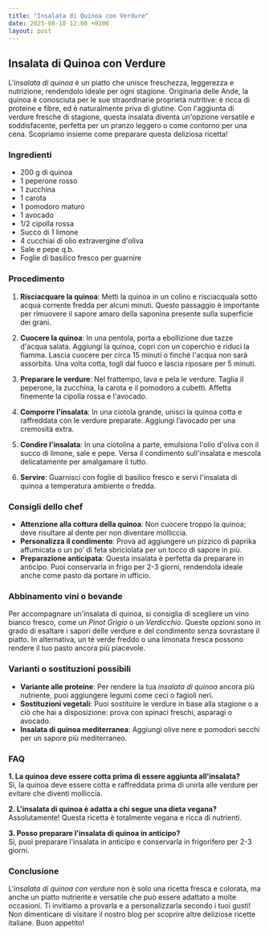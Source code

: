 ```yaml
---
title: "Insalata di Quinoa con Verdure"
date: 2025-08-10 12:00 +0200
layout: post
---
```


## Insalata di Quinoa con Verdure

L'*insalata di quinoa* è un piatto che unisce freschezza, leggerezza e nutrizione, rendendolo ideale per ogni stagione. Originaria delle Ande, la quinoa è conosciuta per le sue straordinarie proprietà nutritive: è ricca di proteine e fibre, ed è naturalmente priva di glutine. Con l'aggiunta di verdure fresche di stagione, questa insalata diventa un'opzione versatile e soddisfacente, perfetta per un pranzo leggero o come contorno per una cena. Scopriamo insieme come preparare questa deliziosa ricetta!

### Ingredienti

- 200 g di quinoa
- 1 peperone rosso
- 1 zucchina
- 1 carota
- 1 pomodoro maturo
- 1 avocado
- 1/2 cipolla rossa
- Succo di 1 limone
- 4 cucchiai di olio extravergine d'oliva
- Sale e pepe q.b.
- Foglie di basilico fresco per guarnire

### Procedimento

1. **Risciacquare la quinoa**: Metti la quinoa in un colino e risciacquala sotto acqua corrente fredda per alcuni minuti. Questo passaggio è importante per rimuovere il sapore amaro della saponina presente sulla superficie dei grani.

2. **Cuocere la quinoa**: In una pentola, porta a ebollizione due tazze d'acqua salata. Aggiungi la quinoa, copri con un coperchio e riduci la fiamma. Lascia cuocere per circa 15 minuti o finché l'acqua non sarà assorbita. Una volta cotta, togli dal fuoco e lascia riposare per 5 minuti.

3. **Preparare le verdure**: Nel frattempo, lava e pela le verdure. Taglia il peperone, la zucchina, la carota e il pomodoro a cubetti. Affetta finemente la cipolla rossa e l'avocado.

4. **Comporre l'insalata**: In una ciotola grande, unisci la quinoa cotta e raffreddata con le verdure preparate. Aggiungi l’avocado per una cremosità extra.

5. **Condire l'insalata**: In una ciotolina a parte, emulsiona l'olio d'oliva con il succo di limone, sale e pepe. Versa il condimento sull'insalata e mescola delicatamente per amalgamare il tutto.

6. **Servire**: Guarnisci con foglie di basilico fresco e servi l'insalata di quinoa a temperatura ambiente o fredda.

### Consigli dello chef

- **Attenzione alla cottura della quinoa**: Non cuocere troppo la quinoa; deve risultare al dente per non diventare molliccia.
- **Personalizza il condimento**: Prova ad aggiungere un pizzico di paprika affumicata o un po’ di feta sbriciolata per un tocco di sapore in più.
- **Preparazione anticipata**: Questa insalata è perfetta da preparare in anticipo. Puoi conservarla in frigo per 2-3 giorni, rendendola ideale anche come pasto da portare in ufficio.

### Abbinamento vini o bevande

Per accompagnare un'insalata di quinoa, si consiglia di scegliere un vino bianco fresco, come un *Pinot Grigio* o un *Verdicchio*. Queste opzioni sono in grado di esaltare i sapori delle verdure e del condimento senza sovrastare il piatto. In alternativa, un tè verde freddo o una limonata fresca possono rendere il tuo pasto ancora più piacevole.

### Varianti o sostituzioni possibili

- **Variante alle proteine**: Per rendere la tua *insalata di quinoa* ancora più nutriente, puoi aggiungere legumi come ceci o fagioli neri.
- **Sostituzioni vegetali**: Puoi sostituire le verdure in base alla stagione o a ciò che hai a disposizione: prova con spinaci freschi, asparagi o avocado.
- **Insalata di quinoa mediterranea**: Aggiungi olive nere e pomodori secchi per un sapore più mediterraneo.

### FAQ

**1. La quinoa deve essere cotta prima di essere aggiunta all'insalata?**  
Sì, la quinoa deve essere cotta e raffreddata prima di unirla alle verdure per evitare che diventi molliccia.

**2. L'insalata di quinoa è adatta a chi segue una dieta vegana?**  
Assolutamente! Questa ricetta è totalmente vegana e ricca di nutrienti.

**3. Posso preparare l'insalata di quinoa in anticipo?**  
Sì, puoi preparare l'insalata in anticipo e conservarla in frigorifero per 2-3 giorni.

### Conclusione

L'*insalata di quinoa con verdure* non è solo una ricetta fresca e colorata, ma anche un piatto nutriente e versatile che può essere adattato a molte occasioni. Ti invitiamo a provarla e a personalizzarla secondo i tuoi gusti! Non dimenticare di visitare il nostro blog per scoprire altre deliziose ricette italiane. Buon appetito!